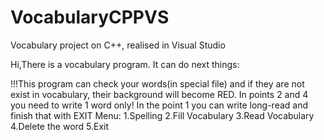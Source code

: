 # VocabularyCPPVS
Vocabulary project on C++, realised in Visual Studio

Hi,There is a vocabulary program. It can do next things:

!!!This program can check your words(in special file) and if they are not exist in vocabulary, their background will become RED. In points 2 and 4 you need to write 1 word only! In the point 1 you can write long-read and finish that with EXIT
Menu: 
1.Spelling
2.Fill Vocabulary
3.Read Vocabulary
4.Delete the word
5.Exit
